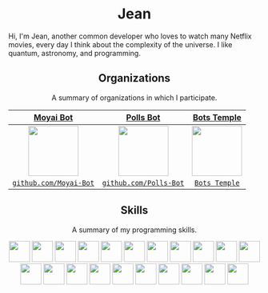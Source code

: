 <h1 align="center">Jean</h1>

Hi, I'm Jean, another common developer who loves to watch many Netflix movies, every day I think about the complexity of the universe. I like quantum, astronomy, and programming.

<h2 align="center">Organizations</h2>
<p align="center">A summary of organizations in which I participate.</p>

| <a href="https://github.com/Moyai-Bot" target="_blank">**Moyai Bot**</a> | <a href="https://github.com/Polls-Bot" target="_blank">**Polls Bot**</a> | <a href="https://github.com/BotsTemple" target="_blank">**Bots Temple**</a> |
|:---: | :---: | :---: |
| <img align='center' src='https://avatars.githubusercontent.com/u/77824429?s=200&v=4' height='100px'> | <img align='center' src='https://avatars.githubusercontent.com/u/78671001?s=200&v=4' height='100px'> | <img align='center' src='https://avatars.githubusercontent.com/u/57448471?s=200&v=4' height='100px'>  |
| <a href="https://github.com/Moyai-Bot" target="_blank">`github.com/Moyai-Bot`</a> | <a href="https://github.com/Polls-Bot" target="_blank">`github.com/Polls-Bot`</a> | <a href="https://github.com/BotsTemple" target="_blank">`Bots Temple`</a> |

<h2 align="center">Skills</h2>
<p align="center">A summary of my programming skills.</p>

<p align="center">
  <img height="42px" src="https://img.icons8.com/color/452/apollo.png" />
  <img src='https://raw.githubusercontent.com/sammwyy/sammwyy/master/skills/csharp.png' height='42px'>
  <img src='https://raw.githubusercontent.com/sammwyy/sammwyy/master/skills/css.png' height='42px'>
  <img height="42px" src="https://img.icons8.com/color/452/graphql.png" />
  <img src='https://raw.githubusercontent.com/sammwyy/sammwyy/master/skills/html.png' height='42px'>
  <img src='https://raw.githubusercontent.com/sammwyy/sammwyy/master/skills/java.png' height='42px'>
  <img src='https://raw.githubusercontent.com/sammwyy/sammwyy/master/skills/javascript.jpg' height='42px'>
  <img src='https://raw.githubusercontent.com/sammwyy/sammwyy/master/skills/mongo.png' height='42px'>
  <img height="42px" src="https://symbols.getvecta.com/stencil_89/37_nestjs-icon.a6a65b8873.png" />
  <img height="42px" src="https://cdn.icon-icons.com/icons2/2148/PNG/512/nextjs_icon_132160.png"/> 
  <img src='https://raw.githubusercontent.com/sammwyy/sammwyy/master/skills/nodejs.png' height='42px'>
  <img src='https://raw.githubusercontent.com/sammwyy/sammwyy/master/skills/php.png' height='42px'>
  <img src='https://raw.githubusercontent.com/sammwyy/sammwyy/master/skills/python.png' height='42px'>
  <img src='https://raw.githubusercontent.com/sammwyy/sammwyy/master/skills/react.png' height='42px'>
  <img height="42px" src="https://cdn4.iconfinder.com/data/icons/redis-2/1451/Untitled-2-512.png"/>
  <img height="42px" src="https://pablomagaz.com/content/images/2017/08/redux-2.svg">
  <img height="42px" src="https://relay.dev/img/relay.svg">
  <img height="42px" src="https://iconape.com/wp-content/png_logo_vector/rxjs.png"/>
  <img height="42px" src="https://encrypted-tbn0.gstatic.com/images?q=tbn:ANd9GcSFWV_HgLeNqL2chI-m3M5KbhzUHceEZe9obw&usqp=CAU"/> 
  <img src='https://raw.githubusercontent.com/sammwyy/sammwyy/master/skills/unity.png' height='42px'>
  <img height="42px" src="https://webpack.js.org/icon-square-small.85ba630cf0c5f29ae3e3.svg"/>
</p>

